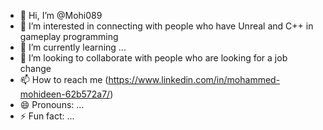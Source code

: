- 👋 Hi, I’m @Mohi089
- 👀 I’m interested in connecting with people who have Unreal and C++ in gameplay programming
- 🌱 I’m currently learning ...
- 💞️ I’m looking to collaborate with people who are looking for a job change
- 📫 How to reach me (https://www.linkedin.com/in/mohammed-mohideen-62b572a7/)
- 😄 Pronouns: ...
- ⚡ Fun fact: ...

<!---
Mohi089/Mohi089 is a ✨ special ✨ repository because its `README.md` (this file) appears on your GitHub profile.
You can click the Preview link to take a look at your changes.
--->
